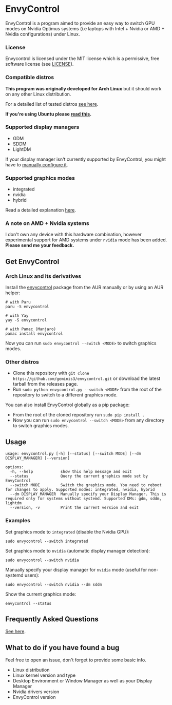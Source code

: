 # EnvyControl

EnvyControl is a program aimed to provide an easy way to switch GPU modes on Nvidia Optimus systems (i.e laptops with Intel + Nvidia or AMD + Nvidia configurations) under Linux.

### License

Envycontrol is licensed under the MIT license which is a permissive, free software license (see <a href="https://github.com/geminis3/envycontrol/blob/main/LICENSE">LICENSE</a>).

### Compatible distros

**This program was originally developed for Arch Linux** but it should work on any other Linux distribution.

For a detailed list of tested distros [see here](https://github.com/geminis3/envycontrol/wiki/Frequently-Asked-Questions#tested-distros).

**If you're using Ubuntu please [read this](https://github.com/geminis3/envycontrol/wiki/Frequently-Asked-Questions#a-note-for-ubuntu-users).**

### Supported display managers 

- GDM
- SDDM
- LightDM

If your display manager isn't currently supported by EnvyControl, you might have to [manually configure it](https://github.com/geminis3/envycontrol/wiki/Frequently-Asked-Questions#what-to-do-if-my-display-manager-is-not-supported).

### Supported graphics modes

- integrated
- nvidia
- hybrid

Read a detailed explanation [here](https://github.com/geminis3/envycontrol/wiki/Frequently-Asked-Questions#graphics-modes-explained).

### A note on AMD + Nvidia systems

I don't own any device with this hardware combination, however experimental support for AMD systems under `nvidia` mode has been added. **Please send me your feedback.**

## Get EnvyControl

### Arch Linux and its derivatives

Install the [envycontrol](https://aur.archlinux.org/packages/envycontrol/) package from the AUR manually or by using an AUR helper:

```
# with Paru
paru -S envycontrol

# with Yay
yay -S envycontrol

# with Pamac (Manjaro)
pamac install envycontrol
```

Now you can run `sudo envycontrol --switch <MODE>` to switch graphics modes.

### Other distros

- Clone this repository with `git clone https://github.com/geminis3/envycontrol.git` or download the latest tarball from the releases page.
- Run `sudo python envycontrol.py --switch <MODE>` from the root of the repository to switch to a different graphics mode. 
 
You can also install EnvyControl globally as a pip package:

- From the root of the cloned repository run `sudo pip install .`
- Now you can run `sudo envycontrol --switch <MODE>` from any directory to switch graphics modes.

## Usage

```
usage: envycontrol.py [-h] [--status] [--switch MODE] [--dm DISPLAY_MANAGER] [--version]

options:
  -h, --help            show this help message and exit
  --status              Query the current graphics mode set by EnvyControl
  --switch MODE         Switch the graphics mode. You need to reboot for changes to apply. Supported modes: integrated, nvidia, hybrid
  --dm DISPLAY_MANAGER  Manually specify your Display Manager. This is required only for systems without systemd. Supported DMs: gdm, sddm, lightdm
  --version, -v         Print the current version and exit
```

### Examples

Set graphics mode to `integrated` (disable the Nvidia GPU):

```
sudo envycontrol --switch integrated
```

Set graphics mode to `nvidia` (automatic display manager detection):

```
sudo envycontrol --switch nvidia
```

Manually specify your display manager for `nvidia` mode (useful for non-systemd users):

```
sudo envycontrol --switch nvidia --dm sddm
```

Show the current graphics mode:

```
envycontrol --status
```

## Frequently Asked Questions

[See here](https://github.com/geminis3/envycontrol/wiki/Frequently-Asked-Questions).

## What to do if you have found a bug

Feel free to open an issue, don't forget to provide some basic info.

- Linux distribution
- Linux kernel version and type
- Desktop Environment or Window Manager as well as your Display Manager
- Nvidia drivers version
- EnvyControl version
